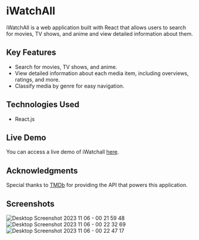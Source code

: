 # iWatchAll

iWatchAll is a web application built with React that allows users to search for movies, TV shows, and anime and view detailed information about them.


## Key Features

- Search for movies, TV shows, and anime.
- View detailed information about each media item, including overviews, ratings, and more.
- Classify media by genre for easy navigation.

## Technologies Used

- React.js

## Live Demo

You can access a live demo of iWatchall [here](https://iwatchall.netlify.app/).

## Acknowledgments

Special thanks to [TMDb](https://www.themoviedb.org/) for providing the API that powers this application.

## Screenshots

![Desktop Screenshot 2023 11 06 - 00 21 59 48](https://github.com/YahiaJouini/iWatchAll-website/assets/137667598/6e2e0741-f5aa-4262-87a9-3df9c894a882)
![Desktop Screenshot 2023 11 06 - 00 22 32 69](https://github.com/YahiaJouini/iWatchAll-website/assets/137667598/bd7faff7-40b6-4622-a684-5602bacd753c)
![Desktop Screenshot 2023 11 06 - 00 22 47 17](https://github.com/YahiaJouini/iWatchAll-website/assets/137667598/57620f0f-dd84-4874-8b70-aa8e5191fda8)
